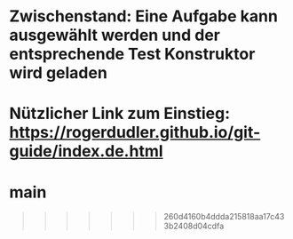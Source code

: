 Zwischenstand: Eine Aufgabe kann ausgewählt werden und der entsprechende Test Konstruktor wird geladen
=======
Nützlicher Link zum Einstieg: https://rogerdudler.github.io/git-guide/index.de.html
=======
# main
>>>>>>> 260d4160b4ddda215818aa17c433b2408d04cdfa
